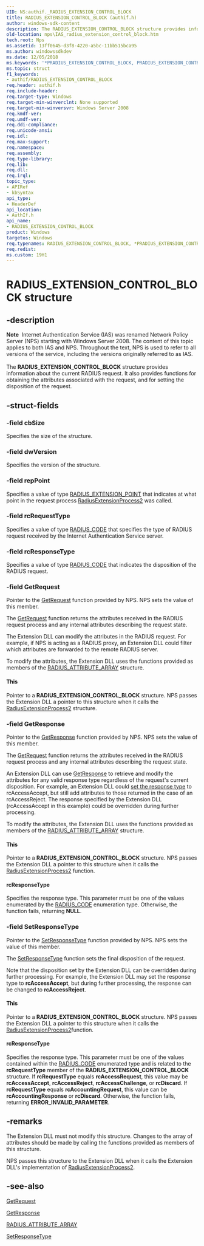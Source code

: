 ```yaml
---
UID: NS:authif._RADIUS_EXTENSION_CONTROL_BLOCK
title: RADIUS_EXTENSION_CONTROL_BLOCK (authif.h)
author: windows-sdk-content
description: The RADIUS_EXTENSION_CONTROL_BLOCK structure provides information about the current RADIUS request. It also provides functions for obtaining the attributes associated with the request, and for setting the disposition of the request.
old-location: nps\IAS_radius_extension_control_block.htm
tech.root: Nps
ms.assetid: 13ff0645-d3f8-4220-a5bc-11bb515bca95
ms.author: windowssdkdev
ms.date: 12/05/2018
ms.keywords: '*PRADIUS_EXTENSION_CONTROL_BLOCK, PRADIUS_EXTENSION_CONTROL_BLOCK, PRADIUS_EXTENSION_CONTROL_BLOCK structure pointer [Network Policy Server], RADIUS_EXTENSION_CONTROL_BLOCK, RADIUS_EXTENSION_CONTROL_BLOCK structure [Network Policy Server], _ias_radius_extension_control_block, authif/PRADIUS_EXTENSION_CONTROL_BLOCK, authif/RADIUS_EXTENSION_CONTROL_BLOCK, ias.radius_extension_control_block, nps.IAS_radius_extension_control_block'
ms.topic: struct
f1_keywords:
- authif/RADIUS_EXTENSION_CONTROL_BLOCK
req.header: authif.h
req.include-header: 
req.target-type: Windows
req.target-min-winverclnt: None supported
req.target-min-winversvr: Windows Server 2008
req.kmdf-ver: 
req.umdf-ver: 
req.ddi-compliance: 
req.unicode-ansi: 
req.idl: 
req.max-support: 
req.namespace: 
req.assembly: 
req.type-library: 
req.lib: 
req.dll: 
req.irql: 
topic_type:
- APIRef
- kbSyntax
api_type:
- HeaderDef
api_location:
- AuthIf.h
api_name:
- RADIUS_EXTENSION_CONTROL_BLOCK
product: Windows
targetos: Windows
req.typenames: RADIUS_EXTENSION_CONTROL_BLOCK, *PRADIUS_EXTENSION_CONTROL_BLOCK
req.redist: 
ms.custom: 19H1
---
```


# RADIUS_EXTENSION_CONTROL_BLOCK structure


## -description


<div class="alert"><b>Note</b>  Internet Authentication Service (IAS) was renamed Network Policy Server (NPS) starting with Windows Server 2008.  The content of this topic applies to both IAS and NPS. Throughout the text, NPS is used to refer to all versions of the service, including the versions originally referred to as IAS.</div><div> </div>The 
<b>RADIUS_EXTENSION_CONTROL_BLOCK</b> structure provides information about the current RADIUS request. It also provides functions for obtaining the attributes associated with the request, and for setting the disposition of the request.


## -struct-fields




### -field cbSize

Specifies the size of the structure.


### -field dwVersion

Specifies the version of the structure.


### -field repPoint

Specifies a value of type 
<a href="https://docs.microsoft.com/windows/desktop/api/authif/ne-authif-_radius_extension_point">RADIUS_EXTENSION_POINT</a> that indicates at what point in the request process 
<a href="https://docs.microsoft.com/windows/desktop/api/authif/nc-authif-pradius_extension_process_2">RadiusExtensionProcess2</a> was called.


### -field rcRequestType

Specifies a value of type 
<a href="https://docs.microsoft.com/windows/desktop/api/authif/ne-authif-radius_code">RADIUS_CODE</a> that specifies the type of RADIUS request received by the Internet Authentication Service server.


### -field rcResponseType

Specifies a value of type 
<a href="https://docs.microsoft.com/windows/desktop/api/authif/ne-authif-radius_code">RADIUS_CODE</a> that indicates the disposition of the RADIUS request.


### -field GetRequest

Pointer to the <a href="https://docs.microsoft.com/previous-versions/ms688263(v=vs.85)">GetRequest</a> function provided by NPS. NPS sets the value of this member.

The 
<a href="https://docs.microsoft.com/previous-versions/ms688263(v=vs.85)">GetRequest</a> function returns the attributes received in the RADIUS request process and any internal attributes describing the request state.

The Extension DLL can modify the attributes in the RADIUS request. For example, if NPS is acting as a RADIUS proxy, an Extension DLL could filter which attributes are forwarded to the remote RADIUS server.

To modify the attributes, the Extension DLL uses the functions provided as members of the 
<a href="https://docs.microsoft.com/windows/desktop/api/authif/ns-authif-radius_attribute_array">RADIUS_ATTRIBUTE_ARRAY</a> structure.



#### This

Pointer to a 
<b>RADIUS_EXTENSION_CONTROL_BLOCK</b> structure. NPS passes the Extension DLL a pointer to this structure when it calls the 
<a href="https://docs.microsoft.com/windows/desktop/api/authif/nc-authif-pradius_extension_process_2">RadiusExtensionProcess2</a> structure.


### -field GetResponse

Pointer to the <a href="https://docs.microsoft.com/previous-versions/ms688270(v=vs.85)">GetResponse</a> function provided by NPS. NPS sets the value of this member.

The 
<a href="https://docs.microsoft.com/previous-versions/ms688263(v=vs.85)">GetRequest</a> function returns the attributes received in the RADIUS request process and any internal attributes describing the request state.

An Extension DLL can use 
<a href="https://docs.microsoft.com/previous-versions/ms688270(v=vs.85)">GetResponse</a> to retrieve and modify the attributes for any valid response type regardless of the request's current disposition. For example, an Extension DLL could 
<a href="https://docs.microsoft.com/previous-versions/ms688462(v=vs.85)">set the response type</a> to rcAccessAccept, but still add attributes to those returned in the case of an rcAccessReject. The response specified by the Extension DLL (rcAccessAccept in this example) could be overridden during further processing.

To modify the attributes, the Extension DLL uses the functions provided as members of the 
<a href="https://docs.microsoft.com/windows/desktop/api/authif/ns-authif-radius_attribute_array">RADIUS_ATTRIBUTE_ARRAY</a> structure.



#### This

Pointer to a 
<b>RADIUS_EXTENSION_CONTROL_BLOCK</b> structure. NPS passes the Extension DLL a pointer to this structure when it calls the 
<a href="https://docs.microsoft.com/windows/desktop/api/authif/nc-authif-pradius_extension_process_2">RadiusExtensionProcess2</a> function.



#### rcResponseType

Specifies the response type. This parameter must be one of the values enumerated by the 
<a href="https://docs.microsoft.com/windows/desktop/api/authif/ne-authif-radius_code">RADIUS_CODE</a> enumeration type. Otherwise, the function fails, returning <b>NULL</b>.


### -field SetResponseType

Pointer to the <a href="https://docs.microsoft.com/previous-versions/ms688462(v=vs.85)">SetResponseType</a> function provided by NPS. NPS sets the value of this member.

The 
<a href="https://docs.microsoft.com/previous-versions/ms688462(v=vs.85)">SetResponseType</a> function sets the final disposition of the request.

Note that the disposition set by the Extension DLL can be overridden during further processing. For example, the Extension DLL may set the response type to <b>rcAccessAccept</b>, but during further processing, the response can be changed to <b>rcAccessReject</b>.



#### This

Pointer to a 
<b>RADIUS_EXTENSION_CONTROL_BLOCK</b> structure. NPS passes the Extension DLL a pointer to this structure when it calls the 
<a href="https://docs.microsoft.com/windows/desktop/api/authif/nc-authif-pradius_extension_process_2">RadiusExtensionProcess2</a>function.



#### rcResponseType

Specifies the response type. This parameter must be one of the values contained within the 
<a href="https://docs.microsoft.com/windows/desktop/api/authif/ne-authif-radius_code">RADIUS_CODE</a> enumerated type and is related to the <b>rcRequestType</b> member of the <b>RADIUS_EXTENSION_CONTROL_BLOCK</b> structure. If <b>rcRequestType</b> equals <b>rcAccessRequest</b>,  this value may be <b>rcAccessAccept</b>, <b>rcAccessReject</b>, <b>rcAccessChallenge</b>, or <b>rcDiscard</b>. If <b>rcRequestType</b> equals <b>rcAccountingRequest</b>, this value can be <b>rcAccountingResponse</b> or <b>rcDiscard</b>. Otherwise, the function fails, returning <b>ERROR_INVALID_PARAMETER</b>.


## -remarks



The Extension DLL must not modify this structure. Changes to the array of attributes should be made by calling the functions provided as members of this structure.

NPS passes this structure to the Extension DLL when it calls the Extension DLL's implementation of 
<a href="https://docs.microsoft.com/windows/desktop/api/authif/nc-authif-pradius_extension_process_2">RadiusExtensionProcess2</a>.




## -see-also




<a href="https://docs.microsoft.com/previous-versions/ms688263(v=vs.85)">GetRequest</a>



<a href="https://docs.microsoft.com/previous-versions/ms688270(v=vs.85)">GetResponse</a>



<a href="https://docs.microsoft.com/windows/desktop/api/authif/ns-authif-radius_attribute_array">RADIUS_ATTRIBUTE_ARRAY</a>



<a href="https://docs.microsoft.com/previous-versions/ms688462(v=vs.85)">SetResponseType</a>
 

 

